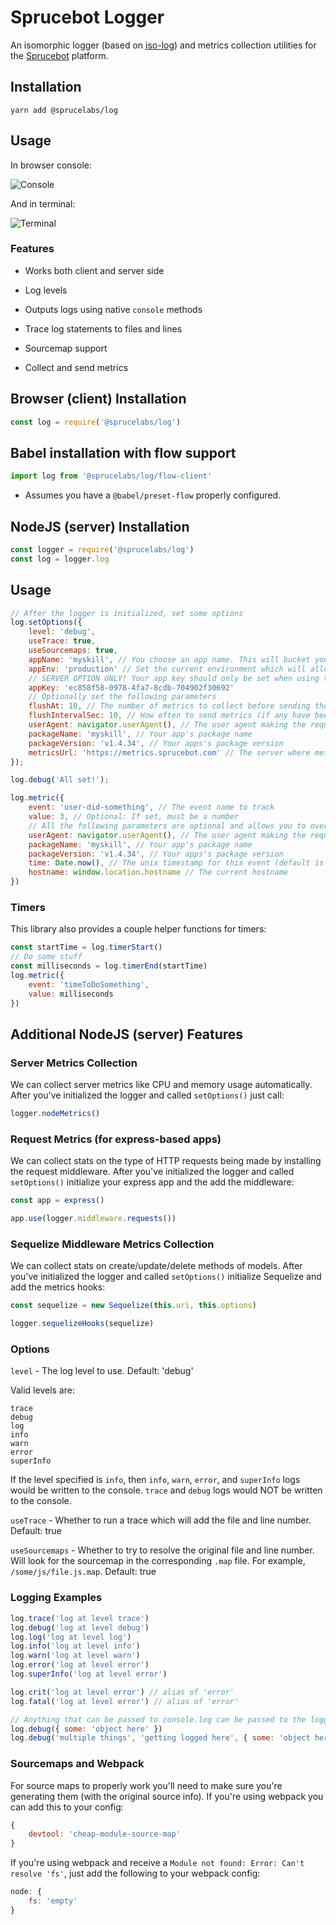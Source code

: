 # Sprucebot Logger

An isomorphic logger (based on [iso-log](https://github.com/barbershop/iso-log)) and metrics collection utilities for the [Sprucebot](https://sprucebot.com/) platform.

## Installation

`yarn add @sprucelabs/log`

## Usage

In browser console:

![Console](https://raw.githubusercontent.com/kengoldfarb/iso-log/master/screenshots/console.png)

And in terminal:

![Terminal](https://raw.githubusercontent.com/kengoldfarb/iso-log/master/screenshots/terminal.png)

### Features

- Works both client and server side

- Log levels

- Outputs logs using native `console` methods

- Trace log statements to files and lines

- Sourcemap support

- Collect and send metrics

## Browser (client) Installation

```javascript
const log = require('@sprucelabs/log')
```

## Babel installation with flow support

```javascript
import log from '@sprucelabs/log/flow-client'
```

- Assumes you have a `@babel/preset-flow` properly configured.

## NodeJS (server) Installation

```js
const logger = require('@sprucelabs/log')
const log = logger.log
```

## Usage

```js
// After the logger is initialized, set some options
log.setOptions({
	level: 'debug',
	useTrace: true,
	useSourcemaps: true,
	appName: 'myskill', // You choose an app name. This will bucket your metrics together
	appEnv: 'production' // Set the current environment which will allow us to segment metrics from different environments.
	// SERVER OPTION ONLY! Your app key should only be set when using this from your server. This should be treated like a password and NEVER exposed publicly
	appKey: 'ec858f58-0978-4fa7-8cdb-704902f30692'
	// Optionally set the following parameters
	flushAt: 10, // The number of metrics to collect before sending them (default 10)
	flushIntervalSec: 10, // How often to send metrics (if any have been collected) (default 10)
	userAgent: navigator.userAgent(), // The user agent making the request
	packageName: 'myskill', // Your app's package name
	packageVersion: 'v1.4.34', // Your apps's package version
	metricsUrl: 'https://metrics.sprucebot.com' // The server where metrics are sent
});

log.debug('All set!');

log.metric({
	event: 'user-did-something', // The event name to track
	value: 3, // Optional: If set, must be a number
	// All the following parameters are optional and allows you to override what was automatically detected or set in log.setOptions()
	userAgent: navigator.userAgent(), // The user agent making the request
	packageName: 'myskill', // Your app's package name
	packageVersion: 'v1.4.34', // Your apps's package version
	time: Date.now(), // The unix timestamp for this event (default is now)
	hostname: window.location.hostname // The current hostname
})
```

### Timers

This library also provides a couple helper functions for timers:

```js
const startTime = log.timerStart()
// Do some stuff
const milliseconds = log.timerEnd(startTime)
log.metric({
	event: 'timeToDoSomething',
	value: milliseconds
})
```

## Additional NodeJS (server) Features

### Server Metrics Collection

We can collect server metrics like CPU and memory usage automatically. After you've initialized the logger and called `setOptions()` just call:

```js
logger.nodeMetrics()
```

### Request Metrics (for express-based apps)

We can collect stats on the type of HTTP requests being made by installing the request middleware. After you've initialized the logger and called `setOptions()` initialize your express app and the add the middleware:

```js
const app = express()

app.use(logger.middleware.requests())
```

### Sequelize Middleware Metrics Collection

We can collect stats on create/update/delete methods of models. After you've initialized the logger and called `setOptions()` initialize Sequelize and add the metrics hooks:

```js
const sequelize = new Sequelize(this.uri, this.options)

logger.sequelizeHooks(sequelize)
```

### Options

`level` - The log level to use. Default: 'debug'

Valid levels are:

```
trace
debug
log
info
warn
error
superInfo
```

If the level specified is `info`, then `info`, `warn`, `error`, and `superInfo` logs would be written to the console. `trace` and `debug` logs would NOT be written to the console.

`useTrace` - Whether to run a trace which will add the file and line number. Default: true

`useSourcemaps` - Whether to try to resolve the original file and line number. Will look for the sourcemap in the corresponding `.map` file. For example, `/some/js/file.js.map`. Default: true

### Logging Examples

```javascript
log.trace('log at level trace')
log.debug('log at level debug')
log.log('log at level log')
log.info('log at level info')
log.warn('log at level warn')
log.error('log at level error')
log.superInfo('log at level error')

log.crit('log at level error') // alias of 'error'
log.fatal('log at level error') // alias of 'error'

// Anything that can be passed to console.log can be passed to the logger
log.debug({ some: 'object here' })
log.debug('multiple things', 'getting logged here', { some: 'object here' })
```

### Sourcemaps and Webpack

For source maps to properly work you'll need to make sure you're generating them (with the original source info). If you're using webpack you can add this to your config:

```javascript
{
	devtool: 'cheap-module-source-map'
}
```

If you're using webpack and receive a `Module not found: Error: Can't resolve 'fs'`, just add the following to your webpack config:

```javascript
node: {
	fs: 'empty'
}
```
